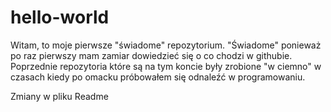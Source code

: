 # hello-world

Witam, to moje pierwsze "świadome" repozytorium.
"Świadome" ponieważ po raz pierwszy mam zamiar dowiedzieć się 
o co chodzi w githubie. Poprzednie repozytoria które są na tym koncie
były zrobione "w ciemno" w czasach kiedy po omacku próbowałem się odnaleźć w programowaniu.

Zmiany w pliku Readme